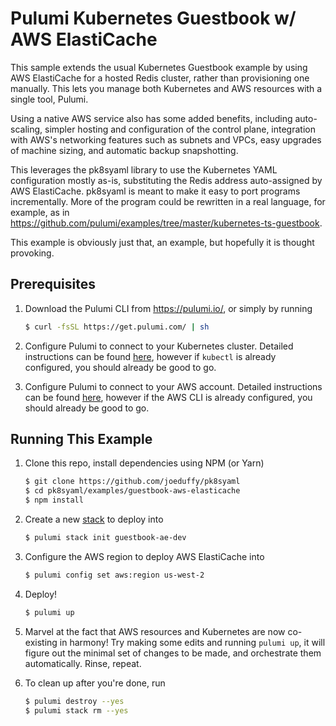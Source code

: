 # Pulumi Kubernetes Guestbook w/ AWS ElastiCache

This sample extends the usual Kubernetes Guestbook example by using AWS ElastiCache for a hosted Redis cluster, rather
than provisioning one manually.  This lets you manage both Kubernetes and AWS resources with a single tool, Pulumi.

Using a native AWS service also has some added benefits, including auto-scaling, simpler hosting and configuration
of the control plane, integration with AWS's networking features such as subnets and VPCs, easy upgrades of machine
sizing, and automatic backup snapshotting.

This leverages the pk8syaml library to use the Kubernetes YAML configuration mostly as-is, substituting the
Redis address auto-assigned by AWS ElastiCache.  pk8syaml is meant to make it easy to port programs incrementally.
More of the program could be rewritten in a real language, for example, as in
https://github.com/pulumi/examples/tree/master/kubernetes-ts-guestbook.

This example is obviously just that, an example, but hopefully it is thought provoking.

## Prerequisites

1. Download the Pulumi CLI from https://pulumi.io/, or simply by running

    ```bash
    $ curl -fsSL https://get.pulumi.com/ | sh
    ```

2. Configure Pulumi to connect to your Kubernetes cluster.  Detailed instructions can be found
    [here](https://pulumi.io/install/kubernetes.html), however if `kubectl` is already configured,
    you should already be good to go.

3. Configure Pulumi to connect to your AWS account.  Detailed instructions can be found
    [here](https://pulumi.io/install/aws.html), however if the AWS CLI is already configured,
    you should already be good to go.

## Running This Example

1. Clone this repo, install dependencies using NPM (or Yarn)

    ```bash
    $ git clone https://github.com/joeduffy/pk8syaml
    $ cd pk8syaml/examples/guestbook-aws-elasticache
    $ npm install
    ```

2. Create a new [stack](https://pulumi.io/tour/programs-stacks.html) to deploy into

    ```bash
    $ pulumi stack init guestbook-ae-dev
    ```

3. Configure the AWS region to deploy AWS ElastiCache into

    ```bash
    $ pulumi config set aws:region us-west-2
    ```

4. Deploy!

    ```bash
    $ pulumi up
    ```

5. Marvel at the fact that AWS resources and Kubernetes are now co-existing in harmony!  Try making some edits and
   running `pulumi up`, it will figure out the minimal set of changes to be made, and orchestrate them automatically.
   Rinse, repeat.

6. To clean up after you're done, run

    ```bash
    $ pulumi destroy --yes
    $ pulumi stack rm --yes
    ```
